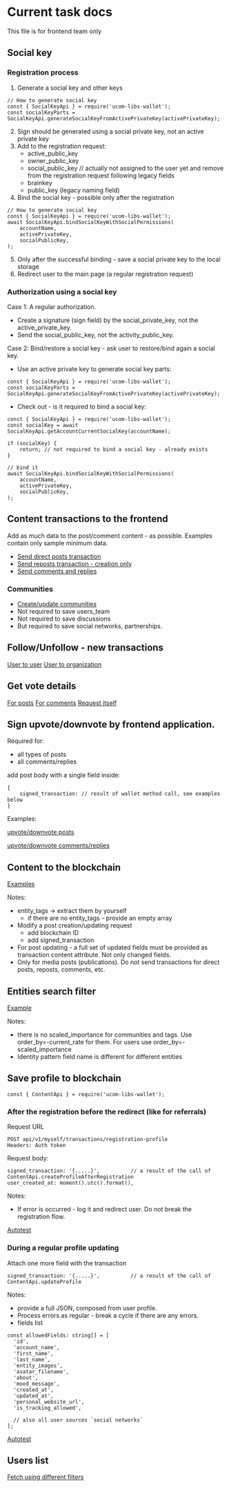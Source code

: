# Current task docs

This file is for frontend team only

## Social key

### Registration process

1. Generate a social key and other keys
```
// How to generate social key
const { SocialKeyApi } = require('ucom-libs-wallet');
const socialKeyParts = SocialKeyApi.generateSocialKeyFromActivePrivateKey(activePrivateKey);
```

2. Sign should be generated using a social private key, not an active private key
3. Add to the registration request:
    * active_public_key
    * owner_public_key
    * social_public_key // actually not assigned to the user yet
and remove from the registration request following legacy fields
    * brainkey
    * public_key (legacy naming field)
4. Bind the social key - possible only after the registration
```
// How to generate social key
const { SocialKeyApi } = require('ucom-libs-wallet');
await SocialKeyApi.bindSocialKeyWithSocialPermissions(
    accountName,
    activePrivateKey,
    socialPublicKey,
);
```
5. Only after the successful binding - save a social private key to the local storage
6. Redirect user to the main page (a regular registration request)

### Authorization using a social key

Case 1: A regular authorization.
* Create a signature (sign field) by the social_private_key, not the active_private_key.
* Send the social_public_key, not the activity_public_key.

Case 2: Bind/restore a social key - ask user to restore/bind again a social key.
* Use an active private key to generate social key parts:
```
const { SocialKeyApi } = require('ucom-libs-wallet');
const socialKeyParts = SocialKeyApi.generateSocialKeyFromActivePrivateKey(activePrivateKey);
```

* Check out - is it required to bind a social key:
```
const { SocialKeyApi } = require('ucom-libs-wallet');
const socialKey = await SocialKeyApi.getAccountCurrentSocialKey(accountName);

if (socialKey) {
    return; // not required to bind a social key - already exists
}

// bind it
await SocialKeyApi.bindSocialKeyWithSocialPermissions(
    accountName,
    activePrivateKey,
    socialPublicKey,
);

```


## Content transactions to the frontend

Add as much data to the post/comment content - as possible. Examples contain only sample minimum data.

* [Send direct posts transaction](../../test/integration/posts/direct-posts/posts-direct-create-update-transactions.test.ts)
* [Send reposts transaction - creation only](../../test/integration/posts/post-repost/posts-reposts-create-transactions.test.ts)
* [Send comments and replies](../../test/integration/comments/comments-create-update-transactions.test.ts)

### Communities
* [Create/update communities](../../test/integration/organizations/organizations-create-update-transactions.test.ts)
* Not required to save users_team
* Not required to save discussions
* But required to save social networks, partnerships.


## Follow/Unfollow - new transactions
[User to user](../../test/integration/users/activity/follow/users-activity-follow-transactions.test.ts)
[User to organization](../../test/integration/organizations/activity/follow/organizations-activity-follow-transactions.test.ts)

## Get vote details
[For posts](../../test/integration/posts/activity/posts-activity-get-users.test.ts)
[For comments](../../test/integration/comments/activity/comments-activity-get-users.test.ts)
[Request itself](../../test/helpers/common/one-entity-request-helper.ts)

## Sign upvote/downvote by frontend application.

Required for:
* all types of posts
* all comments/replies


add post body with a single field inside:
```
{
    signed_transaction: // result of wallet method call, see examples below
}
```

Examples:

[upvote/downvote posts](../../test/integration/posts/activity/posts-activity-transactions.test.ts)

[upvote/downvote comments/replies](../../test/integration/comments/activity/comments-activity-transactions.test.ts)

## Content to the blockchain

[Examples](../../test/integration/posts/media-posts/posts-media-create-update-transactions.test.ts)


Notes:
* entity_tags -> extract them by yourself
    * if there are no entity_tags - provide an empty array
* Modify a post creation/updating request
    * add blockchain ID
    * add signed_transaction
* For post updating - a full set of updated fields must be provided as transaction content attribute. Not only
changed fields.
* Only for media posts (publications). Do not send transactions for direct posts, reposts, comments, etc.


## Entities search filter

[Example](../../test/integration/helpers/graphql-helper.ts)

Notes:
* there is no scaled_importance for communities and tags. Use order_by=-current_rate for them. For users use
order_by=-scaled_importance
* Identity pattern field name is different for different entities

## Save profile to blockchain

```
const { ContentApi } = require('ucom-libs-wallet');
```

### After the registration before the redirect (like for referrals)

Request URL
```
POST api/v1/myself/transactions/registration-profile
Headers: Auth token
```

Request body:
```
signed_transaction: '{.....}',          // a result of the call of ContentApi.createProfileAfterRegistration
user_created_at: moment().utc().format(),
```

Notes:
* If error is occurred - log it and redirect user. Do not break the registration flow.

[Autotest](../../test/integration/users/profile/profile-registration-transactions.test.ts)

### During a regular profile updating

Attach one more field with the transaction
```
signed_transaction: '{.....}',          // a result of the call of ContentApi.updateProfile
```

Notes:
* provide a full JSON, composed from user profile.
* Process errors as regular - break a cycle if there are any errors.
* fields list

```
const allowedFields: string[] = [
  'id',
  'account_name',
  'first_name',
  'last_name',
  'entity_images',
  'avatar_filename',
  'about',
  'mood_message',
  'created_at',
  'updated_at',
  'personal_website_url',
  'is_tracking_allowed',

  // also all user sources `social networks`
];
```

[Autotest](../../test/integration/users/profile/profile-updating-transactions.test.ts)

## Users list

[Fetch using different filters](../../test/integration/users/get/users-get-graphql.test.ts)
